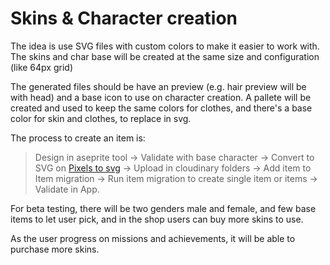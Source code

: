 
# Skins & Character creation

The idea is use SVG files with custom colors to make it easier to work with. The skins and char base will be created at the same size and configuration (like 64px grid)

The generated files should be have an preview (e.g. hair preview will be with head) and a base icon to use on character creation. 
A pallete will be created and used to keep the same colors for clothes, and there's a base color for skin and clothes, to replace in svg. 

The process to create an item is:

>  Design in aseprite tool ->  Validate with base character -> Convert to SVG on [Pixels to svg](https://cdpn.io/shshaw/debug/XbxvNj)   -> Upload in cloudinary folders -> Add item to Item migration -> Run item migration to create single item or items -> Validate in App.

For beta testing, there will be two genders male and female, and few base items to let user pick, and in the shop users can buy more skins to use.

As the user progress on missions and achievements, it will be able to purchase more skins.